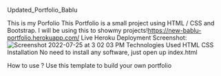 Updated_Portfolio_Bablu

This is my Porfolio This Portfolio is a small project using HTML / CSS and Bootstrap. I will be using this to showmy projects!https://new-bablu-portfolio.herokuapp.com/ Live Heroku Deployment Screenshot:
![Screenshot 2022-07-25 at 3 02 03 PM](https://user-images.githubusercontent.com/109030441/180747013-f48ab5dd-4e8a-45cb-b95d-1cb123893c60.png)
Technologies Used
HTML
CSS
Installation
No need to install any software, just open up index.html

How to use ?
Use this template to build your own portfolio
